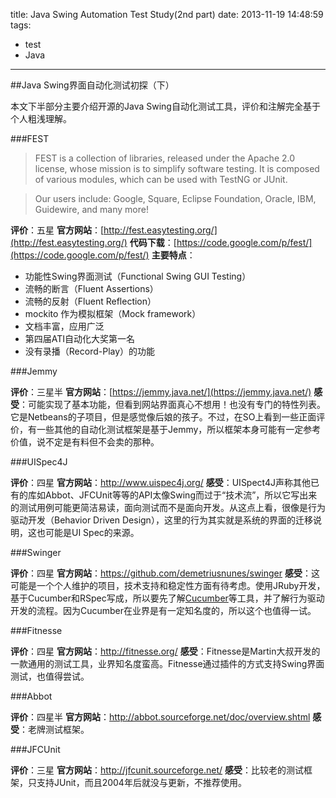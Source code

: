 title: Java Swing Automation Test Study(2nd part)
date: 2013-11-19 14:48:59
tags:
 - test
 - Java
---

##Java Swing界面自动化测试初探（下）

本文下半部分主要介绍开源的Java Swing自动化测试工具，评价和注解完全基于个人粗浅理解。

###FEST 

>FEST is a collection of libraries, released under the Apache 2.0 license, whose mission is to simplify software testing. It is composed of various modules, which can be used with TestNG or JUnit.

>Our users include: Google, Square, Eclipse Foundation, Oracle, IBM, Guidewire, and many more!

**评价**：五星
**官方网站**：[http://fest.easytesting.org/](http://fest.easytesting.org/)
**代码下载**：[https://code.google.com/p/fest/](https://code.google.com/p/fest/)
**主要特点**：

  - 功能性Swing界面测试（Functional Swing GUI Testing）
  - 流畅的断言（Fluent Assertions）
  - 流畅的反射（Fluent Reflection）
  - mockito 作为模拟框架（Mock framework）
  - 文档丰富，应用广泛
  - 第四届ATI自动化大奖第一名
  - 没有录播（Record-Play）的功能

<!-- more -->

###Jemmy

**评价**：三星半
**官方网站**：[https://jemmy.java.net/](https://jemmy.java.net/)
**感受**：可能实现了基本功能，但看到网站界面真心不想用！也没有专门的特性列表。它是Netbeans的子项目，但是感觉像后娘的孩子。不过，在SO上看到一些正面评价，有一些其他的自动化测试框架是基于Jemmy，所以框架本身可能有一定参考价值，说不定是有料但不会卖的那种。

###UISpec4J

**评价**：四星
**官方网站**：http://www.uispec4j.org/
**感受**：UISpect4J声称其他已有的库如Abbot、JFCUnit等等的API太像Swing而过于“技术流”，所以它写出来的测试用例可能更简洁易读，面向测试而不是面向开发。从这点上看，很像是行为驱动开发（Behavior Driven Design），这里的行为其实就是系统的界面的迁移说明，这也可能是UI Spec的来源。

###Swinger

**评价**：四星
**官方网站**：https://github.com/demetriusnunes/swinger
**感受**：这可能是一个个人维护的项目，技术支持和稳定性方面有待考虑。使用JRuby开发，基于Cucumber和RSpec写成，所以要先了解[Cucumber](http://cukes.info/)等工具，并了解行为驱动开发的流程。因为Cucumber在业界是有一定知名度的，所以这个也值得一试。

###Fitnesse

**评价**：四星
**官方网站**：http://fitnesse.org/
**感受**：Fitnesse是Martin大叔开发的一款通用的测试工具，业界知名度蛮高。Fitnesse通过插件的方式支持Swing界面测试，也值得尝试。

###Abbot

**评价**：四星半
**官方网站**：http://abbot.sourceforge.net/doc/overview.shtml
**感受**：老牌测试框架。

###JFCUnit

**评价**：三星
**官方网站**：http://jfcunit.sourceforge.net/
**感受**：比较老的测试框架，只支持JUnit，而且2004年后就没与更新，不推荐使用。	
